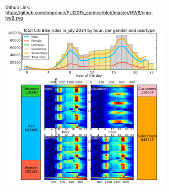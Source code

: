 
Github Link: https://github.com/cmprince/PUI2015_cprince/blob/master/HW8/cmp-hw8.svg

![Alt text](cmp670.png)
